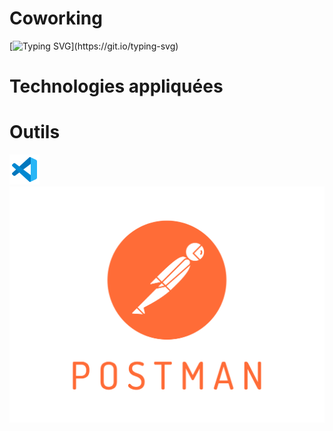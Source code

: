 # Coworking

[![Typing SVG](https://readme-typing-svg.demolab.com/?lines=Création+d'une+API+Rest+sur+un+espace+de+coworking;+dans+le+cadre+de+ma+formation+de+développeur+web.)](https://git.io/typing-svg)

# Technologies appliquées 

# Outils

![VS Code](./assets/img/vscode_logo.png)
![Postman](./assets/img/Postman%20API%20Platform.png)